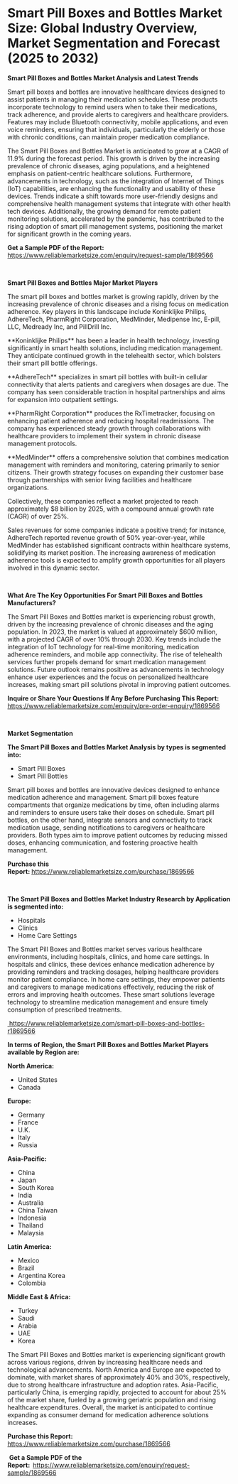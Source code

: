 <p><h1>Smart Pill Boxes and Bottles Market Size: Global Industry Overview, Market Segmentation and Forecast (2025 to 2032)</h1></p><p><strong>Smart Pill Boxes and Bottles Market Analysis and Latest Trends</strong></p>
<p><p>Smart pill boxes and bottles are innovative healthcare devices designed to assist patients in managing their medication schedules. These products incorporate technology to remind users when to take their medications, track adherence, and provide alerts to caregivers and healthcare providers. Features may include Bluetooth connectivity, mobile applications, and even voice reminders, ensuring that individuals, particularly the elderly or those with chronic conditions, can maintain proper medication compliance.</p><p>The Smart Pill Boxes and Bottles Market is anticipated to grow at a CAGR of 11.9% during the forecast period. This growth is driven by the increasing prevalence of chronic diseases, aging populations, and a heightened emphasis on patient-centric healthcare solutions. Furthermore, advancements in technology, such as the integration of Internet of Things (IoT) capabilities, are enhancing the functionality and usability of these devices. Trends indicate a shift towards more user-friendly designs and comprehensive health management systems that integrate with other health tech devices. Additionally, the growing demand for remote patient monitoring solutions, accelerated by the pandemic, has contributed to the rising adoption of smart pill management systems, positioning the market for significant growth in the coming years.</p></p>
<p><strong>Get a Sample PDF of the Report:&nbsp;</strong> <a href="https://www.reliablemarketsize.com/enquiry/request-sample/1869566?utm_campaign=3124&utm_medium=2&utm_source=Github&utm_content=ia&utm_term=19042025&utm_id=smart-pill-boxes-and-bottles">https://www.reliablemarketsize.com/enquiry/request-sample/1869566</a></p>
<p>&nbsp;</p>
<p><strong>Smart Pill Boxes and Bottles Major Market Players</strong></p>
<p><p>The smart pill boxes and bottles market is growing rapidly, driven by the increasing prevalence of chronic diseases and a rising focus on medication adherence. Key players in this landscape include Koninklijke Philips, AdhereTech, PharmRight Corporation, MedMinder, Medipense Inc, E-pill, LLC, Medready Inc, and PillDrill Inc. </p><p>**Koninklijke Philips** has been a leader in health technology, investing significantly in smart health solutions, including medication management. They anticipate continued growth in the telehealth sector, which bolsters their smart pill bottle offerings.</p><p>**AdhereTech** specializes in smart pill bottles with built-in cellular connectivity that alerts patients and caregivers when dosages are due. The company has seen considerable traction in hospital partnerships and aims for expansion into outpatient settings.</p><p>**PharmRight Corporation** produces the RxTimetracker, focusing on enhancing patient adherence and reducing hospital readmissions. The company has experienced steady growth through collaborations with healthcare providers to implement their system in chronic disease management protocols.</p><p>**MedMinder** offers a comprehensive solution that combines medication management with reminders and monitoring, catering primarily to senior citizens. Their growth strategy focuses on expanding their customer base through partnerships with senior living facilities and healthcare organizations.</p><p>Collectively, these companies reflect a market projected to reach approximately $8 billion by 2025, with a compound annual growth rate (CAGR) of over 25%. </p><p>Sales revenues for some companies indicate a positive trend; for instance, AdhereTech reported revenue growth of 50% year-over-year, while MedMinder has established significant contracts within healthcare systems, solidifying its market position. The increasing awareness of medication adherence tools is expected to amplify growth opportunities for all players involved in this dynamic sector.</p></p>
<p>&nbsp;</p>
<p><strong>What Are The Key Opportunities For Smart Pill Boxes and Bottles Manufacturers?</strong></p>
<p><p>The Smart Pill Boxes and Bottles market is experiencing robust growth, driven by the increasing prevalence of chronic diseases and the aging population. In 2023, the market is valued at approximately $600 million, with a projected CAGR of over 10% through 2030. Key trends include the integration of IoT technology for real-time monitoring, medication adherence reminders, and mobile app connectivity. The rise of telehealth services further propels demand for smart medication management solutions. Future outlook remains positive as advancements in technology enhance user experiences and the focus on personalized healthcare increases, making smart pill solutions pivotal in improving patient outcomes.</p></p>
<p><strong>Inquire or Share Your Questions If Any Before Purchasing This Report:</strong> <a href="https://www.reliablemarketsize.com/enquiry/pre-order-enquiry/1869566?utm_campaign=3124&utm_medium=2&utm_source=Github&utm_content=ia&utm_term=19042025&utm_id=smart-pill-boxes-and-bottles">https://www.reliablemarketsize.com/enquiry/pre-order-enquiry/1869566</a></p>
<p>&nbsp;</p>
<p><strong>Market Segmentation</strong></p>
<p><strong>The Smart Pill Boxes and Bottles Market Analysis by types is segmented into:</strong></p>
<p><ul><li>Smart Pill Boxes</li><li>Smart Pill Bottles</li></ul></p>
<p><p>Smart pill boxes and bottles are innovative devices designed to enhance medication adherence and management. Smart pill boxes feature compartments that organize medications by time, often including alarms and reminders to ensure users take their doses on schedule. Smart pill bottles, on the other hand, integrate sensors and connectivity to track medication usage, sending notifications to caregivers or healthcare providers. Both types aim to improve patient outcomes by reducing missed doses, enhancing communication, and fostering proactive health management.</p></p>
<p><strong>Purchase this Report:&nbsp;</strong><a href="https://www.reliablemarketsize.com/purchase/1869566?utm_campaign=3124&utm_medium=2&utm_source=Github&utm_content=ia&utm_term=19042025&utm_id=smart-pill-boxes-and-bottles">https://www.reliablemarketsize.com/purchase/1869566</a></p>
<p>&nbsp;</p>
<p><strong>The Smart Pill Boxes and Bottles Market Industry Research by Application is segmented into:</strong></p>
<p><ul><li>Hospitals</li><li>Clinics</li><li>Home Care Settings</li></ul></p>
<p><p>The Smart Pill Boxes and Bottles market serves various healthcare environments, including hospitals, clinics, and home care settings. In hospitals and clinics, these devices enhance medication adherence by providing reminders and tracking dosages, helping healthcare providers monitor patient compliance. In home care settings, they empower patients and caregivers to manage medications effectively, reducing the risk of errors and improving health outcomes. These smart solutions leverage technology to streamline medication management and ensure timely consumption of prescribed treatments.</p></p>
<p><a href="https://www.reliablemarketsize.com/smart-pill-boxes-and-bottles-r1869566?utm_campaign=3124&utm_medium=2&utm_source=Github&utm_content=ia&utm_term=19042025&utm_id=smart-pill-boxes-and-bottles">&nbsp;https://www.reliablemarketsize.com/smart-pill-boxes-and-bottles-r1869566</a></p>
<p><strong>In terms of Region, the Smart Pill Boxes and Bottles Market Players available by Region are:</strong></p>
<p>
    <p> <strong> North America: </strong>
        <ul>
            <li>United States</li>
            <li>Canada</li>
        </ul>
        </p> 
    <p> <strong> Europe: </strong>
        <ul>
            <li>Germany</li>
            <li>France</li>
            <li>U.K.</li>
            <li>Italy</li>
            <li>Russia</li>
        </ul>
        </p> 
    <p> <strong> Asia-Pacific: </strong>
        <ul>
            <li>China</li>
            <li>Japan</li>
            <li>South Korea</li>
            <li>India</li>
            <li>Australia</li>
            <li>China Taiwan</li>
            <li>Indonesia</li>
            <li>Thailand</li>
            <li>Malaysia</li>
        </ul>
        </p> 
    <p> <strong> Latin America: </strong>
        <ul>
            <li>Mexico</li>
            <li>Brazil</li>
            <li>Argentina Korea</li>
            <li>Colombia</li>
        </ul>
        </p> 
    <p> <strong> Middle East & Africa: </strong>
        <ul>
            <li>Turkey</li>
            <li>Saudi</li>
            <li>Arabia</li>
            <li>UAE</li>
            <li>Korea</li>
        </ul>
    </p>
    </p>
<p><p>The Smart Pill Boxes and Bottles market is experiencing significant growth across various regions, driven by increasing healthcare needs and technological advancements. North America and Europe are expected to dominate, with market shares of approximately 40% and 30%, respectively, due to strong healthcare infrastructure and adoption rates. Asia-Pacific, particularly China, is emerging rapidly, projected to account for about 25% of the market share, fueled by a growing geriatric population and rising healthcare expenditures. Overall, the market is anticipated to continue expanding as consumer demand for medication adherence solutions increases.</p></p>
<p><strong>Purchase this Report: </strong><a href="https://www.reliablemarketsize.com/purchase/1869566?utm_campaign=3124&utm_medium=2&utm_source=Github&utm_content=ia&utm_term=19042025&utm_id=smart-pill-boxes-and-bottles">https://www.reliablemarketsize.com/purchase/1869566</a></p>
<p>&nbsp;<strong>Get a Sample PDF of the Report:&nbsp;&nbsp;</strong><a href="https://www.reliablemarketsize.com/enquiry/request-sample/1869566?utm_campaign=3124&utm_medium=2&utm_source=Github&utm_content=ia&utm_term=19042025&utm_id=smart-pill-boxes-and-bottles">https://www.reliablemarketsize.com/enquiry/request-sample/1869566</a></p>
<p><strong></strong></p>
<p><p></p><p></p><p></p></p>